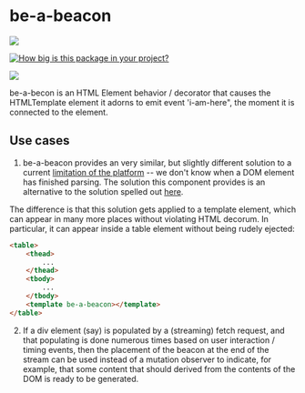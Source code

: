 # be-a-beacon

<a href="https://nodei.co/npm/be-a-beacon/"><img src="https://nodei.co/npm/be-a-beacon.png"></a>

[![How big is this package in your project?](https://img.shields.io/bundlephobia/minzip/be-a-beacon?style=for-the-badge)](https://bundlephobia.com/result?p=be-a-beacon)

<img src="http://img.badgesize.io/https://cdn.jsdelivr.net/npm/be-a-beacon?compression=gzip">

be-a-becon is an HTML Element behavior / decorator that causes the HTMLTemplate element it adorns to emit event 'i-am-here", the moment it is connected to the element.

## Use cases

1.  be-a-beacon provides an very similar, but slightly different solution to a current [limitation of the platform](https://github.com/WICG/webcomponents/issues/809) -- we don't know when a DOM element has finished parsing.  The solution this component provides is an alternative to the solution spelled out [here](https://github.com/WICG/webcomponents/issues/809#issuecomment-534115603).

The difference is that this solution gets applied to a template element, which can appear in many more places without violating HTML decorum.  In particular, it can appear inside a table element without being rudely ejected:

```html
<table>
    <thead>
        ...
    </thead>
    <tbody>
        ...
    </tbody>
    <template be-a-beacon></template>
</table>
```

2.  If a div element (say) is populated by a (streaming) fetch request, and that populating is done numerous times based on user interaction / timing events, then the placement of the beacon at the end of the stream can be used instead of a mutation observer to indicate, for example, that some content that should derived from the contents of the DOM is ready to be generated.
